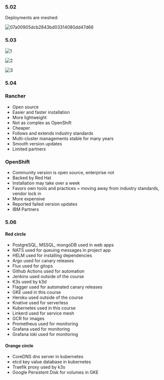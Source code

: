 ### 5.02

Deployments are meshed:

![07a00905dcb2843bd03314080dd47d66](https://user-images.githubusercontent.com/74241142/181226634-baa965e5-818c-4275-8ec2-6de6c071ce0c.png)


### 5.03
![1](https://user-images.githubusercontent.com/74241142/181248093-2582dbc8-db87-471b-802a-bb42e884124b.png)

![2](https://user-images.githubusercontent.com/74241142/181248101-be5c413d-3553-48ed-a946-7f0acc886b00.png)

![3](https://user-images.githubusercontent.com/74241142/181248114-001d0993-26af-4482-964e-09462582d089.png)


### 5.04

### Rancher
- Open source
- Easier and faster installation
- More lightweight
- Not as complex as OpenShift
- Cheaper
- Follows and extends industry standards
- Multi-cluster managements stable for many years
- Smooth version updates
- Limited partners

### OpenShift
- Community version is open source, enterprise not
- Backed by Red Hat
- Installation may take over a week
- Favors own tools and practices = moving away from industry standards, vendor lock in
- More expensive
- Reported failed version updates
- IBM Partners

### 5.06

#### Red circle
- PostgreSQL, MSSQL, mongoDB used in web apps
- NATS used for queuing messages in project app
- HELM used for installing dependencies
- Argo used for canary releases
- Flux used for gitops
- Github Actions used for automation
- Jenkins used outside of the course
- K3s used by k3d
- Flagger used for automated canary releases
- GKE used in this course
- Heroku used outside of the course
- Knative used for serverless
- Kubernetes used in this course
- Linkerd used for service mesh
- GCR for images
- Prometheus used for monitoring
- Grafana used for monitoring
- Grafana loki used for monitoring

#### Orange circle
- CoreDNS dns server in kubernetes
- etcd key value database in kubernetes
- Traefik proxy used by k3s
- Google Persistent Disk for volumes in GKE
